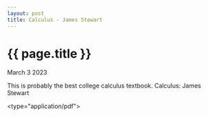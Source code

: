```yaml
---
layout: post
title: Calculus - James Stewart
---
```


{{ page.title }}
================

<p class="meta">March 3 2023</p>

This is probably the best college calculus textbook. Calculus: James Stewart

<embed src="/assets/breaches.png"><type="application/pdf">